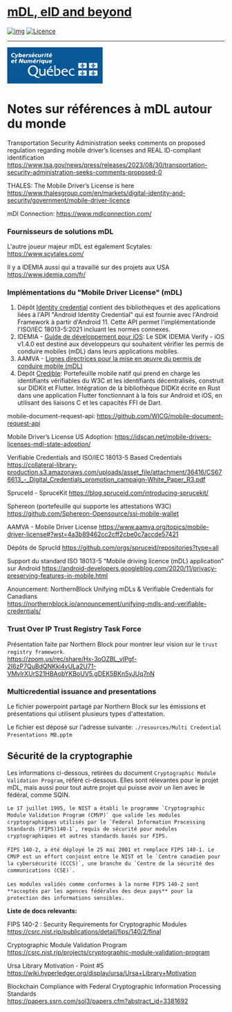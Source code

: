 [mDL, eID and beyond](https://walt.id/blog/p/mdl-eid-and-beyond)
=======
[![img](https://img.shields.io/badge/Cycle%20de%20Vie-Phase%20d%C3%A9couverte-339999)](https://www.quebec.ca/gouv/politiques-orientations/vitrine-numeriqc/accompagnement-des-organismes-publics/demarche-conception-services-numeriques)
[![Licence](https://img.shields.io/badge/Licence-LiLiQ--R-blue)](LICENCE)

---

<div>
    <img src="https://github.com/CQEN-QDCE/.github/blob/main/images/mcn.png" />
</div>

# Notes sur références à mDL autour du monde

Transportation Security Administration seeks comments on proposed regulation regarding mobile driver’s licenses and REAL ID-compliant identification   
https://www.tsa.gov/news/press/releases/2023/08/30/transportation-security-administration-seeks-comments-proposed-0

THALES: The Mobile Driver’s License is here
https://www.thalesgroup.com/en/markets/digital-identity-and-security/government/mobile-driver-licence

mDl Connection: https://www.mdlconnection.com/

### Fournisseurs de solutions mDL

L'autre joueur majeur mDL est également Scytales:   
https://www.scytales.com/

Il y a IDEMIA aussi qui a travaillé sur des projets aux USA  
https://www.idemia.com/fr/

### Implémentations du "Mobile Driver License" (mDL)
1. Dépôt [Identity credential](https://github.com/google/identity-credential)
contient des bibliothèques et des applications liées à l'API "Android Identity Credential" qui est fournie avec l'Android Framework à partir d'Android 11. Cette API permet l'implémentationde l'ISO/IEC 18013-5:2021 incluant les normes connexes.
2. IDEMIA - [Guide de développement pour iOS](https://experience.idemia.com/mobile-id/develop/verify-sdks/ios/1_4/): Le SDK IDEMIA Verify - iOS v1.4.0 est destiné aux développeurs qui souhaitent vérifier les permis de conduire mobiles (mDL) dans leurs applications mobiles.
3. AAMVA - [Lignes directrices pour la mise en œuvre du permis de conduire mobile (mDL)](https://www.aamva.org/getmedia/b801da7b-5584-466c-8aeb-f230cef6dda5/mDL-Implementation-Guidelines-Version-1-2_final.pdf)
4. Dépôt [Credible](https://github.com/spruceid/credible): Portefeuille mobile natif qui prend en charge les identifiants vérifiables du W3C et les identifiants décentralisés, construit sur DIDKit et Flutter. Intégration de la bibliothèque DIDKit écrite en Rust dans une application Flutter fonctionnant à la fois sur Android et iOS, en utilisant des liaisons C et les capacités FFI de Dart.
   
mobile-document-request-api: https://github.com/WICG/mobile-document-request-api

Mobile Driver’s License US Adoption: 
https://idscan.net/mobile-drivers-licenses-mdl-state-adoption/

Verifiable Credentials and ISO/IEC 18013-5 Based Credentials
https://collateral-library-production.s3.amazonaws.com/uploads/asset_file/attachment/36416/CS676613_-_Digital_Credentials_promotion_campaign-White_Paper_R3.pdf

SpruceId - SpruceKit
https://blog.spruceid.com/introducing-sprucekit/

Sphereon (portefeuille qui supporte les attestations W3C)
https://github.com/Sphereon-Opensource/ssi-mobile-wallet

AAMVA - Mobile Driver License
https://www.aamva.org/topics/mobile-driver-license#?wst=4a3b89462cc2cff2cbe0c7accde57421

Dépôts de SprucId
https://github.com/orgs/spruceid/repositories?type=all

Support du standard ISO 18013-5 “Mobile driving licence (mDL) application” sur Android
https://android-developers.googleblog.com/2020/11/privacy-preserving-features-in-mobile.html


Anouncement: NorthernBlock Unifying mDLs & Verifiable Credentials for Canadians  
https://northernblock.io/announcement/unifying-mdls-and-verifiable-credentials/


###  Trust Over IP Trust Registry Task Force 

Présentation faite par Northern Block pour montrer leur vision sur le `trust registry framework`.    
https://zoom.us/rec/share/Hx-3oOZBL_vIPgf-2I6zP7QuBdQNKki4yULa2U71-VMvIrXUrS21HBAobYKBoUV5.gDEK5BKn5yJUq7nN


### Multicredential issuance and presentations

Le fichier powerpoint partagé par Northern Block sur les émissions et présentations qui utilisent plusieurs types d'attestation. 

Le fichier est déposé sur l'adresse suivante: `./resources/Multi Credential Presentations MB.pptm` 

<!-- [Slides multi credential presentations](./resources/Multi Credential Presentations MB.pptm) -->


## Sécurité de la cryptographie 

Les informations ci-dessous, retirées du document `Cryptographic Module Validation Program`, référé ci-dessous. Elles sont rélevantes pour le projet mDL, mais aussi pour tout autre projet qui puisse avoir un lien avec le fédéral, comme SQIN. 


    Le 17 juillet 1995, le NIST a établi le programme `Cryptographic Module Validation Program (CMVP)` que valide les modules cryptographiques utilisés par le `Federal Information Processing Standards (FIPS)140-1`, requis de sécurité pour modules cryptographiques et autres standards basés sur FIPS. 

    FIPS 140-2, a été déployé le 25 mai 2001 et remplace FIPS 140-1. Le CMVP est un effort conjoint entre le NIST et le `Centre canadien pour la cybersécurité (CCCS)`, une branche du `Centre de la sécurité des communications (CSE)`. 

    Les modules validés comme conformes à la norme FIPS 140-2 sont **acceptés par les agences fédérales des deux pays** pour la protection des informations sensibles.


**Liste de docs relevants:**

FIPS 140-2 : Security Requirements for Cryptographic Modules   
https://csrc.nist.rip/publications/detail/fips/140/2/final

Cryptographic Module Validation Program  
https://csrc.nist.rip/projects/cryptographic-module-validation-program

Ursa Library Motivation - Point #5   
https://wiki.hyperledger.org/display/ursa/Ursa+Library+Motivation  

Blockchain Compliance with Federal Cryptographic Information Processing Standards   
https://papers.ssrn.com/sol3/papers.cfm?abstract_id=3381692